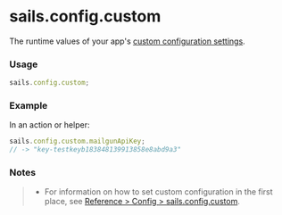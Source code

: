 # sails.config.custom

The runtime values of your app's [custom configuration settings](http://sailsjs.com/documentation/reference/configuration/sails-config-custom).

### Usage

```js
sails.config.custom;
```

### Example

In an action or helper:

```javascript
sails.config.custom.mailgunApiKey;
// -> "key-testkeyb183848139913858e8abd9a3"
```

### Notes

> + For information on how to set custom configuration in the first place, see [Reference > Config > sails.config.custom](http://sailsjs.com/documentation/reference/configuration/sails-config-custom).


<docmeta name="displayName" value="sails.config.custom">
<docmeta name="pageType" value="property">
